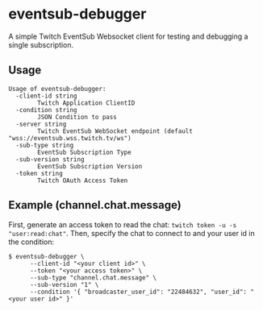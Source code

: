 # eventsub-debugger

A simple Twitch EventSub Websocket client for testing and debugging a single subscription.

## Usage 
```
Usage of eventsub-debugger:
  -client-id string
    	Twitch Application ClientID
  -condition string
    	JSON Condition to pass
  -server string
    	Twitch EventSub WebSocket endpoint (default "wss://eventsub.wss.twitch.tv/ws")
  -sub-type string
    	EventSub Subscription Type
  -sub-version string
    	EventSub Subscription Version
  -token string
    	Twitch OAuth Access Token
```

## Example (channel.chat.message)

First, generate an access token to read the chat: `twitch token -u -s "user:read:chat"`. Then, specify the chat to connect to and your user id in the condition:

```
$ eventsub-debugger \
      --client-id "<your client id>" \
      --token "<your access token>" \
      --sub-type "channel.chat.message" \
      --sub-version "1" \
      --condition '{ "broadcaster_user_id": "22484632", "user_id": "<your user id>" }'
```

